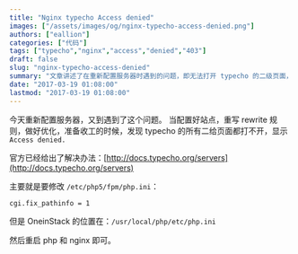 ```yaml
---
title: "Nginx typecho Access denied"
images: ["/assets/images/og/nginx-typecho-access-denied.png"]
authors: ["eallion"]
categories: ["代码"]
tags: ["typecho","nginx","access","denied","403"]
draft: false
slug: "nginx-typecho-access-denied"
summary: "文章讲述了在重新配置服务器时遇到的问题，即无法打开 typecho 的二级页面，显示 Access denied。官方给出了解决办法：修改 php.ini 文件中的 cgi.fix_pathinfo 为 1，并重启 php 和 nginx。"
date: "2017-03-19 01:08:00"
lastmod: "2017-03-19 01:08:00"
---
```


今天重新配置服务器，又到遇到了这个问题。
当配置好站点，重写 rewrite 规则，做好优化，准备收工的时候，发现 typecho 的所有二给页面都打不开，显示 `Access denied.`

官方已经给出了解决办法：[http://docs.typecho.org/servers](http://docs.typecho.org/servers)

主要就是要修改 `/etc/php5/fpm/php.ini`：

```bash
cgi.fix_pathinfo = 1
```

但是 OneinStack 的位置在：`/usr/local/php/etc/php.ini`

然后重启 php 和 nginx 即可。
